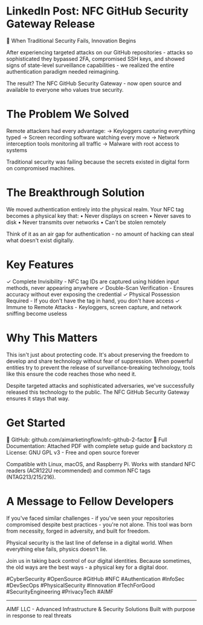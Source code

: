 # LinkedIn Post: NFC GitHub Security Gateway Release

🔐 When Traditional Security Fails, Innovation Begins

After experiencing targeted attacks on our GitHub repositories - attacks so sophisticated they bypassed 2FA, compromised SSH keys, and showed signs of state-level surveillance capabilities - we realized the entire authentication paradigm needed reimagining.

The result? The NFC GitHub Security Gateway - now open source and available to everyone who values true security.

# The Problem We Solved

Remote attackers had every advantage:
→ Keyloggers capturing everything typed
→ Screen recording software watching every move
→ Network interception tools monitoring all traffic
→ Malware with root access to systems

Traditional security was failing because the secrets existed in digital form on compromised machines.

# The Breakthrough Solution

We moved authentication entirely into the physical realm. Your NFC tag becomes a physical key that:
• Never displays on screen
• Never saves to disk
• Never transmits over networks
• Can't be stolen remotely

Think of it as an air gap for authentication - no amount of hacking can steal what doesn't exist digitally.

# Key Features

✓ Complete Invisibility - NFC tag IDs are captured using hidden input methods, never appearing anywhere
✓ Double-Scan Verification - Ensures accuracy without ever exposing the credential
✓ Physical Possession Required - If you don't have the tag in hand, you don't have access
✓ Immune to Remote Attacks - Keyloggers, screen capture, and network sniffing become useless

# Why This Matters

This isn't just about protecting code. It's about preserving the freedom to develop and share technology without fear of suppression. When powerful entities try to prevent the release of surveillance-breaking technology, tools like this ensure the code reaches those who need it.

Despite targeted attacks and sophisticated adversaries, we've successfully released this technology to the public. The NFC GitHub Security Gateway ensures it stays that way.

# Get Started

🔗 GitHub: github.com/aimarketingflow/nfc-github-2-factor
📄 Full Documentation: Attached PDF with complete setup guide and backstory
⚖️ License: GNU GPL v3 - Free and open source forever

Compatible with Linux, macOS, and Raspberry Pi. Works with standard NFC readers (ACR122U recommended) and common NFC tags (NTAG213/215/216).

# A Message to Fellow Developers

If you've faced similar challenges - if you've seen your repositories compromised despite best practices - you're not alone. This tool was born from necessity, forged in adversity, and built for freedom.

Physical security is the last line of defense in a digital world. When everything else fails, physics doesn't lie.

Join us in taking back control of our digital identities. Because sometimes, the old ways are the best ways - a physical key for a digital door.

#CyberSecurity #OpenSource #GitHub #NFC #Authentication #InfoSec #DevSecOps #PhysicalSecurity #Innovation #TechForGood #SecurityEngineering #PrivacyTech #AIMF

---

AIMF LLC - Advanced Infrastructure & Security Solutions
Built with purpose in response to real threats
